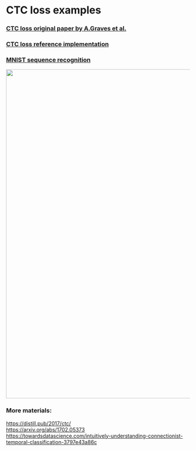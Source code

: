 # CTC loss examples
### [CTC loss original paper by A.Graves et al.](https://github.com/dredwardhyde/crnn-ctc-loss-example-pytorch/blob/main/icml_2006.pdf)  
### [CTC loss reference implementation](https://github.com/dredwardhyde/crnn-ctc-loss-example-pytorch/blob/main/ctc_loss_example.py)  
### [MNIST sequence recognition](https://github.com/dredwardhyde/ctc-loss-example/blob/main/mnist_sequence_recognition.py)  
<img src="https://raw.githubusercontent.com/dredwardhyde/ctc-loss-example/main/results.png" width="900"/>  


### More materials:
https://distill.pub/2017/ctc/  
https://arxiv.org/abs/1702.05373  
https://towardsdatascience.com/intuitively-understanding-connectionist-temporal-classification-3797e43a86c  
